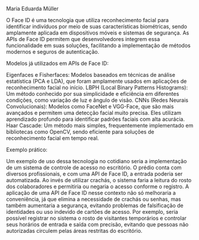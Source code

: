 Maria Eduarda Müller

O Face ID é uma tecnologia que utiliza reconhecimento facial para identificar indivíduos por meio de suas características biométricas, sendo amplamente aplicada em dispositivos móveis e sistemas de segurança. As APIs de Face ID permitem que desenvolvedores integrem essa funcionalidade em suas soluções, facilitando a implementação de métodos modernos e seguros de autenticação.

Modelos já utilizados em APIs de Face ID:

Eigenfaces e Fisherfaces: Modelos baseados em técnicas de análise estatística (PCA e LDA), que foram amplamente usados em aplicações de reconhecimento facial no início.
LBPH (Local Binary Patterns Histograms): Um método conhecido por sua simplicidade e eficiência em diferentes condições, como variação de luz e ângulo de visão.
CNNs (Redes Neurais Convolucionais): Modelos como FaceNet e VGG-Face, que são mais avançados e permitem uma detecção facial muito precisa. Eles utilizam aprendizado profundo para identificar padrões faciais com alta acurácia.
Haar Cascade: Um método mais simples, frequentemente implementado em bibliotecas como OpenCV, sendo eficiente para soluções de reconhecimento facial em tempo real.

Exemplo prático:

Um exemplo de uso dessa tecnologia no cotidiano seria a implementação de um sistema de controle de acesso no escritório. O prédio conta com diversos profissionais, e com uma API de Face ID, a entrada poderia ser automatizada. Ao invés de utilizar crachás, o sistema faria a leitura do rosto dos colaboradores e permitiria ou negaria o acesso conforme o registro.
A aplicação de uma API de Face ID nesse contexto não só melhoraria a conveniência, já que elimina a necessidade de crachás ou senhas, mas também aumentaria a segurança, evitando problemas de falsificação de identidades ou uso indevido de cartões de acesso. Por exemplo, seria possível registrar no sistema o rosto de visitantes temporários e controlar seus horários de entrada e saída com precisão, evitando que pessoas não autorizadas circulem pelas áreas restritas do escritório.
